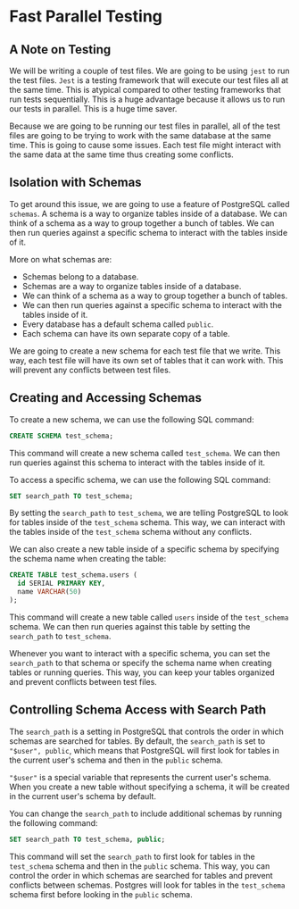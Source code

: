 # Fast Parallel Testing

## A Note on Testing

We will be writing a couple of test files. We are going to be using `jest` to run the test files. `Jest` is a testing framework that will execute our test files all at the same time.
This is atypical compared to other testing frameworks that run tests sequentially. This is a huge advantage because it allows us to run our tests in parallel. This is a huge time saver.

Because we are going to be running our test files in parallel, all of the test files are going to be trying to work with the same database at the same time. This is going to cause some issues. Each test file might interact with the same data at the same time thus creating some conflicts.

## Isolation with Schemas

To get around this issue, we are going to use a feature of PostgreSQL called `schemas`. A schema is a way to organize tables inside of a database. We can think of a schema as a way to group together a bunch of tables. We can then run queries against a specific schema to interact with the tables inside of it.

More on what schemas are:

- Schemas belong to a database.
- Schemas are a way to organize tables inside of a database.
- We can think of a schema as a way to group together a bunch of tables.
- We can then run queries against a specific schema to interact with the tables inside of it.
- Every database has a default schema called `public`.
- Each schema can have its own separate copy of a table.

We are going to create a new schema for each test file that we write. This way, each test file will have its own set of tables that it can work with. This will prevent any conflicts between test files.

## Creating and Accessing Schemas

To create a new schema, we can use the following SQL command:

```sql
CREATE SCHEMA test_schema;
```

This command will create a new schema called `test_schema`. We can then run queries against this schema to interact with the tables inside of it.

To access a specific schema, we can use the following SQL command:

```sql
SET search_path TO test_schema;
```

By setting the `search_path` to `test_schema`, we are telling PostgreSQL to look for tables inside of the `test_schema` schema. This way, we can interact with the tables inside of the `test_schema` schema without any conflicts.

We can also create a new table inside of a specific schema by specifying the schema name when creating the table:

```sql
CREATE TABLE test_schema.users (
  id SERIAL PRIMARY KEY,
  name VARCHAR(50)
);
```

This command will create a new table called `users` inside of the `test_schema` schema. We can then run queries against this table by setting the `search_path` to `test_schema`.

Whenever you want to interact with a specific schema, you can set the `search_path` to that schema or specify the schema name when creating tables or running queries. This way, you can keep your tables organized and prevent conflicts between test files.

## Controlling Schema Access with Search Path

The `search_path` is a setting in PostgreSQL that controls the order in which schemas are searched for tables. By default, the `search_path` is set to `"$user", public`, which means that PostgreSQL will first look for tables in the current user's schema and then in the `public` schema.

`"$user"` is a special variable that represents the current user's schema. When you create a new table without specifying a schema, it will be created in the current user's schema by default.

You can change the `search_path` to include additional schemas by running the following command:

```sql
SET search_path TO test_schema, public;
```

This command will set the `search_path` to first look for tables in the `test_schema` schema and then in the `public` schema. This way, you can control the order in which schemas are searched for tables and prevent conflicts between schemas. Postgres will look for tables in the `test_schema` schema first before looking in the `public` schema.
